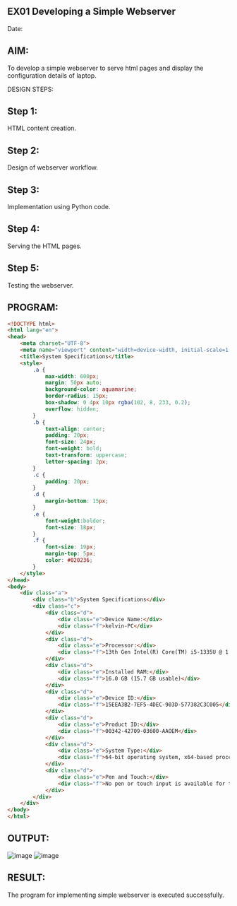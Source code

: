 ## EX01 Developing a Simple Webserver
Date:
## AIM:
To develop a simple webserver to serve html pages and display the configuration details of laptop.

DESIGN STEPS:
## Step 1:
HTML content creation.

## Step 2:
Design of webserver workflow.

## Step 3:
Implementation using Python code.

## Step 4:
Serving the HTML pages.

## Step 5:
Testing the webserver.

## PROGRAM:
```html
<!DOCTYPE html>
<html lang="en">
<head>
    <meta charset="UTF-8">
    <meta name="viewport" content="width=device-width, initial-scale=1.0">
    <title>System Specifications</title>
    <style>
        .a {
            max-width: 600px;
            margin: 50px auto;
            background-color: aquamarine;
            border-radius: 15px;
            box-shadow: 0 4px 10px rgba(102, 8, 233, 0.2);
            overflow: hidden;
        }
        .b {
            text-align: center;
            padding: 20px;
            font-size: 24px;
            font-weight: bold;
            text-transform: uppercase;
            letter-spacing: 2px;
        }
        .c {
            padding: 20px;
        }
        .d {
            margin-bottom: 15px;
        }
        .e {
            font-weight:bolder;
            font-size: 18px;
        }
        .f {
            font-size: 19px;
            margin-top: 5px;
            color: #020236;
        }
    </style>
</head>
<body>
    <div class="a">
        <div class="b">System Specifications</div>
        <div class="c">
            <div class="d">
                <div class="e">Device Name:</div>
                <div class="f">kelvin-PC</div>
            </div>
            <div class="d">
                <div class="e">Processor:</div>
                <div class="f">13th Gen Intel(R) Core(TM) i5-1335U @ 1.30 GHz</div>
            </div>
            <div class="d">
                <div class="e">Installed RAM:</div>
                <div class="f">16.0 GB (15.7 GB usable)</div>
            </div>
            <div class="d">
                <div class="e">Device ID:</div>
                <div class="f">15EEA3B2-7EF5-4DEC-903D-577382C3C005</div>
            </div>
            <div class="d">
                <div class="e">Product ID:</div>
                <div class="f">00342-42709-03600-AAOEM</div>
            </div>
            <div class="d">
                <div class="e">System Type:</div>
                <div class="f">64-bit operating system, x64-based processor</div>
            </div>
            <div class="d">
                <div class="e">Pen and Touch:</div>
                <div class="f">No pen or touch input is available for this display</div>
            </div>
        </div>
    </div>
</body>
</html>
```
## OUTPUT:
![image](https://github.com/user-attachments/assets/536bcb60-681e-4368-b4b2-c246a62d19a2)
![image](https://github.com/user-attachments/assets/e996ea78-61a5-436f-8d96-0784f7d84714)




## RESULT:
The program for implementing simple webserver is executed successfully.

